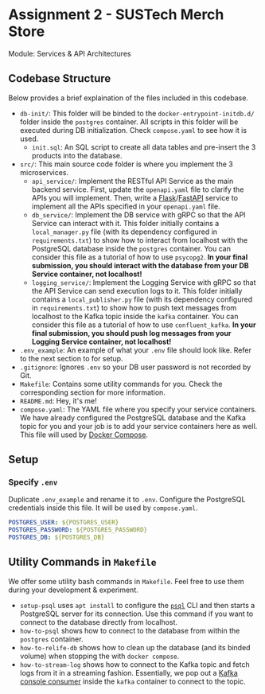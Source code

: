 # Assignment 2 - SUSTech Merch Store

Module: Services & API Architectures

## Codebase Structure

Below provides a brief explaination of the files included in this codebase.

- `db-init/`: This folder will be binded to the `docker-entrypoint-initdb.d/` folder inside the `postgres` container. All scripts in this folder will be executed during DB initialization. Check `compose.yaml` to see how it is used.
  - `init.sql`: An SQL script to create all data tables and pre-insert the 3 products into the database.
- `src/`: This main source code folder is where you implement the 3 microservices.
  - `api_service/`: Implement the RESTful API Service as the main backend service. First, update the `openapi.yaml` file to clarify the APIs you will implement. Then, write a [Flask](https://flask.palletsprojects.com/en/stable/)/[FastAPI](https://fastapi.tiangolo.com/) service to implement all the APIs specified in your `openapi.yaml` file.
  - `db_service/`: Implement the DB service with gRPC so that the API Service can interact with it. This folder initially contains a `local_manager.py` file (with its dependency configured in `requirements.txt`) to show how to interact from localhost with the PostgreSQL database inside the `postgres` container. You can consider this file as a tutorial of how to use `psycopg2`. **In your final submission, you should interact with the database from your DB Service container, not localhost!**
  - `logging_service/`: Implement the Logging Service with gRPC so that the API Service can send execution logs to it. This folder initially contains a `local_publisher.py` file (with its dependency configured in `requirements.txt`) to show how to push text messages from localhost to the Kafka topic inside the `kafka` container. You can consider this file as a tutorial of how to use `confluent_kafka`. **In your final submission, you should push log messages from your Logging Service container, not localhost!**
- `.env_example`: An example of what your `.env` file should look like. Refer to the next section to for setup.
- `.gitignore`: Ignores `.env` so your DB user password is not recorded by Git.
- `Makefile`: Contains some utility commands for you. Check the corresponding section for more information.
- `README.md`: Hey, it's me!
- `compose.yaml`: The YAML file where you specify your service containers. We have already configured the PostgreSQL database and the Kafka topic for you and your job is to add your service containers here as well. This file will used by [Docker Compose](https://docs.docker.com/compose/intro/compose-application-model/#the-compose-file).

## Setup

### Specify `.env`

Duplicate `.env_example` and rename it to `.env`. Configure the PostgreSQL credentials inside this file. It will be used by `compose.yaml`.

```yaml
POSTGRES_USER: ${POSTGRES_USER}
POSTGRES_PASSWORD: ${POSTGRES_PASSWORD}
POSTGRES_DB: ${POSTGRES_DB}
```

## Utility Commands in `Makefile`

We offer some utility bash commands in `Makefile`. Feel free to use them during your development & experiment.

- `setup-psql` uses `apt install` to configure the [`psql`](https://www.postgresql.org/docs/current/app-psql.html) CLI and then starts a PostgreSQL server for its connection. Use this command if you want to connect to the database directly from localhost.
- `how-to-psql` shows how to connect to the database from within the `postgres` container.
- `how-to-relife-db` shows how to clean up the database (and its binded volume) when stopping the with `docker compose`.
- `how-to-stream-log` shows how to connect to the Kafka topic and fetch logs from it in a streaming fashion. Essentially, we pop out a [Kafka console consumer](https://docs.confluent.io/kafka/operations-tools/kafka-tools.html#kafka-console-consumer-sh) inside the `kafka` container to connect to the topic.
